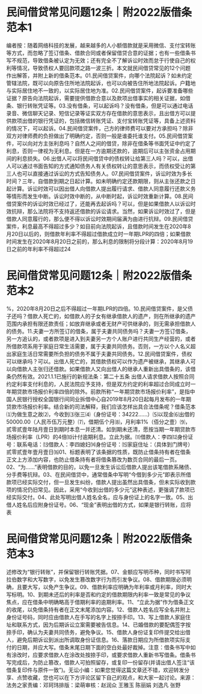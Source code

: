 # 民间借贷常见问题12条｜附2022版借条范本1

编者按：随着网络科技的发展，越来越多的人小额借款就是采用微信、支付宝转账等方式，而忽略了签订借条、借款合同或者保留借贷合意的证据；也有一些借条书写不规范，导致借条被认定为无效；还有完全不了解诉讼时效而怠于行使自己的权利等情况，导致债权人要回款项之路一波三折。本文就民间借贷常见的12个问题作出解答，并附上新的借条范本。01.民间借贷案件，向哪个法院起诉？如未约定管辖法院，既可以向原告住所地法院起诉，也可以向被告住所地法院起诉。户籍地与实际居住地不一致的，以实际居住地为准。02.民间借贷案件，起诉要准备哪些证据？原告向法院起诉，需要提供借款合意以及款项出借事实的相关证据，如借条、银行转账凭证等。03.没有借条，可以起诉吗？没有借条，但是可以通过电话录音、微信聊天记录、短信记录等证实双方存在借款的意思表示，且出借方可以提供款项出借的银行凭证的，包括微信转账凭证、支付宝转账凭证等，具备上述资料的情况下，可以起诉。04.民间借贷案件，己方的律师费可以要对方承担吗？除非双方对律师费的负担做出了明确约定，否则一般是谁委托谁支付。05.民间借贷案件，可以向对方主张利息吗？自然人之间的借贷，除非在借条等书面凭证中约定了利息，否则一律视为无利息。但是在一方逾期还款的，逾期后可以主张资金占用期间的利息损失。06.出借人可以将民间借贷中的债权转让给第三人吗？可以，出借人可以通过书面告知的方式通知债务人有关债权转让的意思表示，而债权受让的第三人也可以直接通过诉讼的方式告知债务人。07.民间借贷案件，诉讼时效为多长时间？三年，自借款到期之日起计算。如未明确约定还款期限，则从主张还款之日起计算。诉讼时效可以因出借人向借款人提出履行请求、借款人同意履行还款义务等情形而发生中断。诉讼时效中断的，从中断时起，诉讼时效重新计算。08.民间借贷案件的诉讼时效已经过了，还能再去起诉吗？可以，但是如果借款人以诉讼时效抗辩，那么法院将不支持返还借款的诉讼请求。当然，如果诉讼时效过了，但是借款人同意履行的，那么便不得以诉讼时效期间届满为由进行抗辩。09.民间借贷案件，利息最高不得超过多少？如目前向法院起诉，且借款时间发生在2020年8月20日以后的，则借款年利率不得超过借款成立时一年期LPR的四倍；如果借款时间发生在2020年8月20日之前的，那么利息的限制将分段计算：2020年8月19日之前的年利率不得超过24

# 民间借贷常见问题12条｜附2022版借条范本2

%，2020年8月20日之后不得超过一年期LPR的四倍。10.民间借贷案件，是父债子还吗？借款人死亡的，如借款人的子女有继承借款人的遗产，则在所继承的遗产范围内承担有限还款责任；如放弃继承或者无财产可供继承的，则无需承担借款人的债务。11.夫妻一方所签订的借条，属于夫妻共同债务吗？夫妻一方签订借条，另一方追认的，或者款项是进入到夫妻另一方个人账户进行共同生产经营的，或者所借款项系用于家庭日常生活需要，属于夫妻共同债务。否则，一方以个人名义超出家庭生活日常需要所负担的债务不属于夫妻共同债务。12.民间借贷案件，债权可以继承吗？可以。出借人死亡的，其借款债权可以作为遗产被继承，其继承人可以向借款人主张归还借款。如果借款人又向出借人的继承人重新出具借条的，该借条仍然有效。2021.1.1已施行的新规法条：第二十五条    出借人请求借款人按照合同约定利率支付利息的，人民法院应予支持，但是双方约定的利率超过合同成立时一年期贷款市场报价利率四倍的除外。前款所称“一年期贷款市场报价利率”，是指中国人民银行授权全国银行间同业拆借中心自2019年8月20日起每月发布的一年期贷款市场报价利率。结合新的司法解释，我们应该怎样出具合法借条呢？借条范本⑴为做生意之故⑵，今收到⑶张三⑷（身份证号：34222……）⑸以现金⑹出借的50000.00（人民币伍万元整）⑺，借期伍个月⑻，月利率1%（佰分之壹）⑼，贰零贰壹年陆月壹日到期时本息一并还清。如到期未还清，愿按当期一年期贷款市场报价利率（LPR）的4倍⑽计付逾期利息。立此为据。⑾借款人：李四⑿身份证号：联系电话：⒀借款人：李四媳妇⒁身份证号：⒂家庭住址：（具体到门牌号）贰零贰壹年壹月壹日⒃01、标题表明了该条据的性质，既防止借条持有者在借条正文上方添加内容，也防止借条持有者将借条篡改为数页合同的最后一页。02、“为……”表明借款的目的，以免一旦发生诉讼后借款人提出该笔借款系赌债、分手费等抗辩。03、在民间借贷中，通常借条中写明“今借到多少元”即表示所借款项已经实际交付，但一旦发生纠纷，借款人提出虽然出具借条，但未实际收到款项的情况仍旧常见。因此，采用“今收到出借的多少元”这种表述，更强调了款项已经实际交付。04、此处写明出借人姓名全名，应与身份证上的名字一致。05、出借人姓名后应附身份证号。06、“现金”表明出借的方式，如果是银行转账，应将表

# 民间借贷常见问题12条｜附2022版借条范本3

述修改为“银行转账”，并保留银行转账凭据。07、金额应写明币种，同时书写阿拉伯数字和大写数字，以免发生篡改数字行为而引发争议。08、借款期限必须明确，且要大写，以免产生争议。09、借款利率应明确为年利率或月利率，同时大写标明。10、到期未还后的利率是否和约定的借款期限内利率一致是常见的争议焦点，应在借条中明确略高于借期利率的逾期利率。11、“立此为据”作为借条正文的收尾，以免借条持有者在正文末尾添加内容。12、借款人姓名应写全名并附上身份证号码，同时应由借款人在手写的名字上按捺手印。13、写上借款人家庭住址和联系方式，因为后期诉讼立案需要被告信息。14、已婚借款的要配偶签字按捺手印，确认为夫妻共同债务，避免争议。15、借款人身份证复印件提交给出借人，避免后期诉讼到派出所调取身份证信息。16、落款日期应为所借款项实际支付的日期，并应大写。借条末尾日期下面的空白处最好裁掉。注意：借条书写中如有涂改时，应要求借款人在涂改处按捺手印，或要求借款人重新书写借条。借条书写完成后，为防止篡改，借款人可拍照留存，或复印一份留存(并请出借人签注“该借条复印件与原件一致”)。无讼小编：如果您觉得这篇文章还不错，欢迎转发分享、点赞收藏，您也可以在下方评论区留下自己的观点，和大家一起讨论。来源：法务之家责编：邓珂玮排版：梁萌审核：赵润众 王雅玉 陈丽娟 刘逸凡 张野

